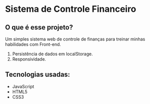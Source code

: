 <h1>Sistema de Controle Financeiro</h1>
<h2>O que é esse projeto?</h2>
<p>Um simples sistema web de controle de finanças para treinar minhas habilidades com Front-end.</p>
<ol>
  <li>Persistência de dados em localStorage.</li>
  <li>Responsividade.</li>
</ol>

<h2>Tecnologias usadas:</h2>
<ul>
  <li>JavaScript</li>
  <li>HTML5</li>
  <li>CSS3</li>
</ul>
